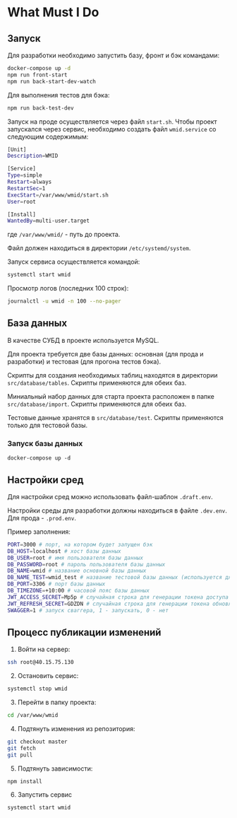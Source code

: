 # What Must I Do

## Запуск

Для разработки необходимо запустить базу, фронт и бэк командами:

```sh
docker-compose up -d
npm run front-start
npm run back-start-dev-watch
```

Для выполнения тестов для бэка:

```sh
npm run back-test-dev
```

Запуск на проде осуществляется через файл `start.sh`. Чтобы проект запускался через сервис, необходимо создать файл `wmid.service` со следующим содержимым:

```bash
[Unit]
Description=WMID

[Service]
Type=simple
Restart=always
RestartSec=1
ExecStart=/var/www/wmid/start.sh
User=root

[Install]
WantedBy=multi-user.target
```

где `/var/www/wmid/` - путь до проекта.

Файл должен находиться в директории `/etc/systemd/system`.

Запуск сервиса осуществляется командой:

```sh
systemctl start wmid
```

Просмотр логов (последних 100 строк):

```sh
journalctl -u wmid -n 100 --no-pager
```

## База данных

В качестве СУБД в проекте используется MySQL.

Для проекта требуется две базы данных: основная (для прода и разработки) и тестовая (для прогона тестов бэка).

Скрипты для создания необходимых таблиц находятся в директории `src/database/tables`. Скрипты применяются для обеих баз.

Миниальный набор данных для старта проекта расположен в папке `src/database/import`. Скрипты применяются для обеих баз.

Тестовые данные хранятся в `src/database/test`. Скрипты применяются только для тестовой базы.

### Запуск базы данных

`docker-compose up -d`

## Настройки сред

Для настройки сред можно использовать файл-шаблон `.draft.env`.

Настройки среды для разработки должны находиться в файле `.dev.env`. Для прода - `.prod.env`.

Пример заполнения:

```sh
PORT=3000 # порт, на котором будет запущен бэк
DB_HOST=localhost # хост базы данных
DB_USER=root # имя пользователя базы данных
DB_PASSWORD=root # пароль пользователя базы данных
DB_NAME=wmid # название основной базы данных
DB_NAME_TEST=wmid_test # название тестовой базы данных (используется для тестов бэка)
DB_PORT=3306 # порт базы данных
DB_TIMEZONE=+10:00 # часовой пояс базы данных
JWT_ACCESS_SECRET=Mp5p # случайная строка для генерации токена доступа
JWT_REFRESH_SECRET=GDZDN # случайная строка для генерации токена обновления
SWAGGER=1 # запуск сваггера, 1 - запускать, 0 - нет
```

## Процесс публикации изменений

1. Войти на сервер:

```sh
ssh root@40.15.75.130
```

2. Остановить сервис:

```sh
systemctl stop wmid
```

3. Перейти в папку проекта:

```sh
cd /var/www/wmid
```

4. Подтянуть изменения из репозитория:

```sh
git checkout master
git fetch
git pull
```

5. Подтянуть зависимости:

```sh
npm install
```

6. Запустить сервис

```sh
systemctl start wmid
```
